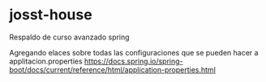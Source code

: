 # josst-house
Respaldo de curso avanzado spring

Agregando elaces sobre todas las configuraciones que se pueden hacer a applitacion.properties https://docs.spring.io/spring-boot/docs/current/reference/html/application-properties.html
